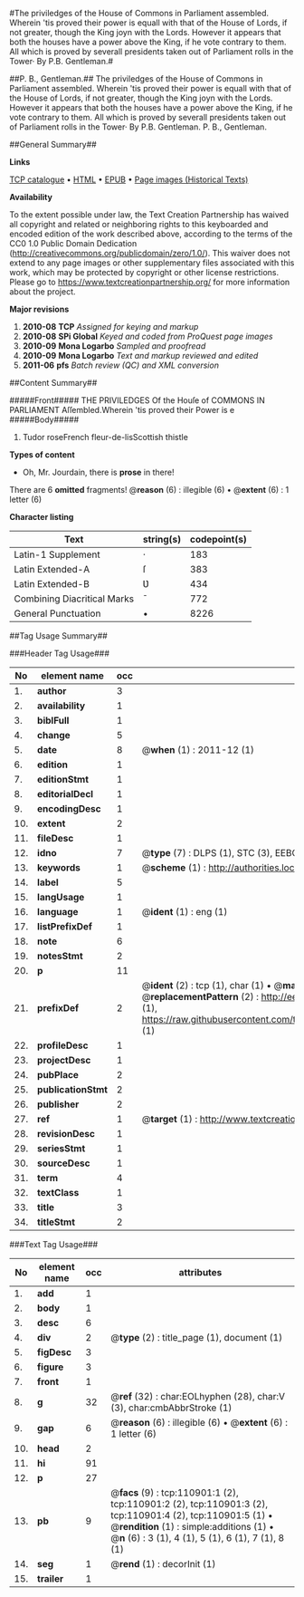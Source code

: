 #The priviledges of the House of Commons in Parliament assembled. Wherein 'tis proved their power is equall with that of the House of Lords, if not greater, though the King joyn with the Lords. However it appears that both the houses have a power above the King, if he vote contrary to them. All which is proved by severall presidents taken out of Parliament rolls in the Tower· By P.B. Gentleman.#

##P. B., Gentleman.##
The priviledges of the House of Commons in Parliament assembled. Wherein 'tis proved their power is equall with that of the House of Lords, if not greater, though the King joyn with the Lords. However it appears that both the houses have a power above the King, if he vote contrary to them. All which is proved by severall presidents taken out of Parliament rolls in the Tower· By P.B. Gentleman.
P. B., Gentleman.

##General Summary##

**Links**

[TCP catalogue](http://www.ota.ox.ac.uk/tcp/)  • 
[HTML](http://tei.it.ox.ac.uk/tcp/Texts-HTML/free/A76/A76273.html)  • 
[EPUB](http://tei.it.ox.ac.uk/tcp/Texts-EPUB/free/A76/A76273.epub) • 
[Page images (Historical Texts)](https://historicaltexts.jisc.ac.uk/eebo-99858842e)

**Availability**

To the extent possible under law, the Text Creation Partnership has waived all copyright and related or neighboring rights to this keyboarded and encoded edition of the work described above, according to the terms of the CC0 1.0 Public Domain Dedication (http://creativecommons.org/publicdomain/zero/1.0/). This waiver does not extend to any page images or other supplementary files associated with this work, which may be protected by copyright or other license restrictions. Please go to https://www.textcreationpartnership.org/ for more information about the project.

**Major revisions**

1. __2010-08__ __TCP__ *Assigned for keying and markup*
1. __2010-08__ __SPi Global__ *Keyed and coded from ProQuest page images*
1. __2010-09__ __Mona Logarbo__ *Sampled and proofread*
1. __2010-09__ __Mona Logarbo__ *Text and markup reviewed and edited*
1. __2011-06__ __pfs__ *Batch review (QC) and XML conversion*

##Content Summary##

#####Front#####
THE PRIVILEDGES Of the Houſe of COMMONS IN PARLIAMENT Aſſembled.Wherein 'tis proved their Power is e
#####Body#####

1. Tudor roseFrench fleur-de-lisScottish thistle

**Types of content**

  * Oh, Mr. Jourdain, there is **prose** in there!

There are 6 **omitted** fragments! 
 @__reason__ (6) : illegible (6)  •  @__extent__ (6) : 1 letter (6)

**Character listing**


|Text|string(s)|codepoint(s)|
|---|---|---|
|Latin-1 Supplement|·|183|
|Latin Extended-A|ſ|383|
|Latin Extended-B|Ʋ|434|
|Combining             Diacritical Marks|̄|772|
|General Punctuation|•|8226|

##Tag Usage Summary##

###Header Tag Usage###

|No|element name|occ|attributes|
|---|---|---|---|
|1.|__author__|3||
|2.|__availability__|1||
|3.|__biblFull__|1||
|4.|__change__|5||
|5.|__date__|8| @__when__ (1) : 2011-12 (1)|
|6.|__edition__|1||
|7.|__editionStmt__|1||
|8.|__editorialDecl__|1||
|9.|__encodingDesc__|1||
|10.|__extent__|2||
|11.|__fileDesc__|1||
|12.|__idno__|7| @__type__ (7) : DLPS (1), STC (3), EEBO-CITATION (1), PROQUEST (1), VID (1)|
|13.|__keywords__|1| @__scheme__ (1) : http://authorities.loc.gov/ (1)|
|14.|__label__|5||
|15.|__langUsage__|1||
|16.|__language__|1| @__ident__ (1) : eng (1)|
|17.|__listPrefixDef__|1||
|18.|__note__|6||
|19.|__notesStmt__|2||
|20.|__p__|11||
|21.|__prefixDef__|2| @__ident__ (2) : tcp (1), char (1)  •  @__matchPattern__ (2) : ([0-9\-]+):([0-9IVX]+) (1), (.+) (1)  •  @__replacementPattern__ (2) : http://eebo.chadwyck.com/downloadtiff?vid=$1&page=$2 (1), https://raw.githubusercontent.com/textcreationpartnership/Texts/master/tcpchars.xml#$1 (1)|
|22.|__profileDesc__|1||
|23.|__projectDesc__|1||
|24.|__pubPlace__|2||
|25.|__publicationStmt__|2||
|26.|__publisher__|2||
|27.|__ref__|1| @__target__ (1) : http://www.textcreationpartnership.org/docs/. (1)|
|28.|__revisionDesc__|1||
|29.|__seriesStmt__|1||
|30.|__sourceDesc__|1||
|31.|__term__|4||
|32.|__textClass__|1||
|33.|__title__|3||
|34.|__titleStmt__|2||


###Text Tag Usage###

|No|element name|occ|attributes|
|---|---|---|---|
|1.|__add__|1||
|2.|__body__|1||
|3.|__desc__|6||
|4.|__div__|2| @__type__ (2) : title_page (1), document (1)|
|5.|__figDesc__|3||
|6.|__figure__|3||
|7.|__front__|1||
|8.|__g__|32| @__ref__ (32) : char:EOLhyphen (28), char:V (3), char:cmbAbbrStroke (1)|
|9.|__gap__|6| @__reason__ (6) : illegible (6)  •  @__extent__ (6) : 1 letter (6)|
|10.|__head__|2||
|11.|__hi__|91||
|12.|__p__|27||
|13.|__pb__|9| @__facs__ (9) : tcp:110901:1 (2), tcp:110901:2 (2), tcp:110901:3 (2), tcp:110901:4 (2), tcp:110901:5 (1)  •  @__rendition__ (1) : simple:additions (1)  •  @__n__ (6) : 3 (1), 4 (1), 5 (1), 6 (1), 7 (1), 8 (1)|
|14.|__seg__|1| @__rend__ (1) : decorInit (1)|
|15.|__trailer__|1||
